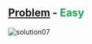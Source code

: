 [Problem](https://www.hackerrank.com/challenges/mini-max-sum/problem) - <span style="color:#1BA94C">Easy</span>
---
![solution07](https://user-images.githubusercontent.com/44196434/151678838-534eeeb7-d4b7-4d3e-80a1-e0594a81f3c6.png)
